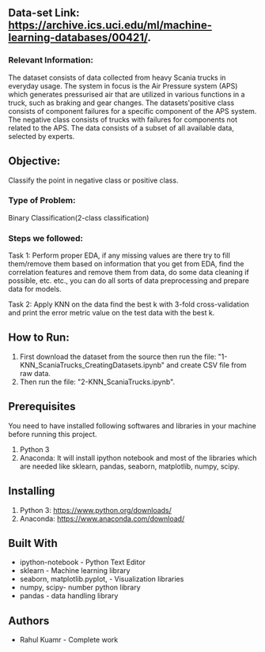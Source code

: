 
## Data-set Link: https://archive.ics.uci.edu/ml/machine-learning-databases/00421/.
### Relevant Information:
The dataset consists of data collected from heavy Scania trucks in everyday usage. The system in focus is the Air Pressure system (APS) which generates pressurised air that are utilized in various functions in a truck, such as braking and gear changes. The datasets'positive class consists of component failures for a specific component of the APS system. The negative class consists of trucks with failures for components not related to the APS. The data consists of a subset of all available data, selected by experts. 
## Objective:
Classify the point in negative class or positive class.
### Type of Problem:
Binary Classification(2-class classification)
### Steps we followed:
Task 1: Perform proper EDA, if any missing values are there try to fill them/remove them based on information that you get from EDA, find the correlation features and remove them from data, do some data cleaning if possible, etc. etc., you can do all sorts of data preprocessing and prepare data for models.

Task 2: Apply KNN on the data find the best k with 3-fold cross-validation and print the error metric value on the test data with the best k.

## How to Run:
1. First download the dataset from the source then run the file: "1-KNN_ScaniaTrucks_CreatingDatasets.ipynb" and create CSV file from raw data.
2. Then run the file: "2-KNN_ScaniaTrucks.ipynb".
## Prerequisites
You need to have installed following softwares and libraries in your machine before running this project.
1. Python 3
2. Anaconda: It will install ipython notebook and most of the libraries which are needed like sklearn, pandas, seaborn, matplotlib, numpy, scipy.

## Installing
1. Python 3: https://www.python.org/downloads/
2. Anaconda: https://www.anaconda.com/download/

## Built With
*	ipython-notebook - Python Text Editor
*	sklearn - Machine learning library
*	seaborn, matplotlib.pyplot, - Visualization libraries
*	numpy, scipy- number python library
*	pandas - data handling library

## Authors
*	Rahul Kuamr - Complete work
